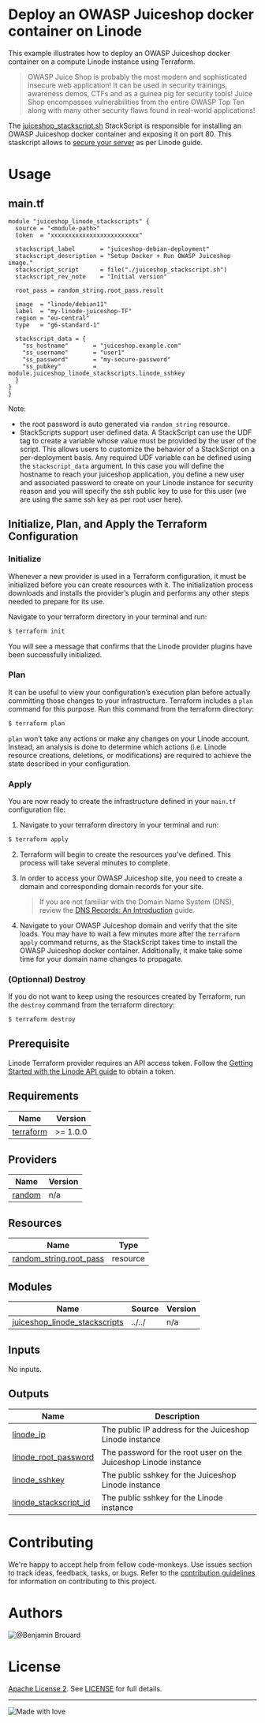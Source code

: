 # Deploy an OWASP Juiceshop docker container on Linode

This example illustrates how to deploy an OWASP Juiceshop docker container on a compute Linode instance using Terraform.

> OWASP Juice Shop is probably the most modern and sophisticated insecure web application! It can be used in security trainings, awareness demos, CTFs and as a guinea pig for security tools! Juice Shop encompasses vulnerabilities from the entire OWASP Top Ten along with many other security flaws found in real-world applications!

The [juiceshop_stackscript.sh](./juiceshop_stackscript.sh) StackScript is responsible for installing an OWASP Juiceshop docker container and exposing it on port 80. This staskcript allows to [secure your server](https://www.linode.com/docs/products/compute/compute-instances/guides/set-up-and-secure/) as per Linode guide.

# Usage

## main.tf

```hcl
module "juiceshop_linode_stackscripts" {
  source = "<module-path>"
  token  = "xxxxxxxxxxxxxxxxxxxxxxxxx"

  stackscript_label       = "juiceshop-debian-deployment"
  stackscript_description = "Setup Docker + Run OWASP Juiceshop image."
  stackscript_script      = file("./juiceshop_stackscript.sh")
  stackscript_rev_note    = "Initial version"

  root_pass = random_string.root_pass.result
  
  image  = "linode/debian11"
  label  = "my-linode-juiceshop-TF"
  region = "eu-central"
  type   = "g6-standard-1"

  stackscript_data = {
    "ss_hostname"       = "juiceshop.example.com"
    "ss_username"       = "user1"
    "ss_password"       = "my-secure-password"
    "ss_pubkey"         = module.juiceshop_linode_stackscripts.linode_sshkey
  }
}
}
```
Note: 
- the root password is auto generated via `random_string` resource.
- StackScripts support user defined data. A StackScript can use the UDF tag to create a variable whose value must be provided by the user of the script. This allows users to customize the behavior of a StackScript on a per-deployment basis. Any required UDF variable can be defined using the `stackscript_data` argument. In this case you will define the hostname to reach your juiceshop application, you define a new user and associated password to create on your Linode instance for security reason and you will specify the ssh public key to use for this user (we are using the same ssh key as per root user here).

## Initialize, Plan, and Apply the Terraform Configuration

### Initialize

Whenever a new provider is used in a Terraform configuration, it must be initialized before you can create resources with it. The initialization process downloads and installs the provider’s plugin and performs any other steps needed to prepare for its use.

Navigate to your terraform directory in your terminal and run:
```bash
$ terraform init
```
You will see a message that confirms that the Linode provider plugins have been successfully initialized.

### Plan

It can be useful to view your configuration’s execution plan before actually committing those changes to your infrastructure. Terraform includes a `plan` command for this purpose. Run this command from the terraform directory:
```bash
$ terraform plan
```
`plan` won’t take any actions or make any changes on your Linode account. Instead, an analysis is done to determine which actions (i.e. Linode resource creations, deletions, or modifications) are required to achieve the state described in your configuration.

### Apply
You are now ready to create the infrastructure defined in your `main.tf` configuration file:

1. Navigate to your terraform directory in your terminal and run:
```bash
$ terraform apply
```
2. Terraform will begin to create the resources you’ve defined. This process will take several minutes to complete. 

3. In order to access your OWASP Juiceshop site, you need to create a domain and corresponding domain records for your site. 
    > If you are not familiar with the Domain Name System (DNS), review the [DNS Records: An Introduction](https://www.linode.com/docs/guides/dns-overview/) guide.

4. Navigate to your OWASP Juiceshop domain and verify that the site loads. You may have to wait a few minutes more after the `terraform apply` command returns, as the StackScript takes time to install the OWASP Juiceshop docker container. Additionally, it make take some time for your domain name changes to propagate.


### (Optionnal) Destroy
If you do not want to keep using the resources created by Terraform, run the `destroy` command from the terraform directory:
```bash
$ terraform destroy
```


## Prerequisite
Linode Terraform provider requires an API access token. Follow the [Getting Started with the Linode API guide](https://www.linode.com/docs/products/tools/api/get-started/#get-an-access-token) to obtain a token.

<!-- BEGIN_AUTOMATED_TF_DOCS_BLOCK -->

## Requirements

| Name | Version |
|------|---------|
| <a name="requirement_terraform"></a> [terraform](#requirement\_terraform) | >= 1.0.0 |

## Providers

| Name | Version |
|------|---------|
| <a name="provider_random"></a> [random](#provider\_random) | n/a |

## Resources

| Name | Type |
|------|------|
| [random_string.root_pass](https://registry.terraform.io/providers/hashicorp/random/latest/docs/resources/string) | resource |

## Modules

| Name | Source | Version |
|------|--------|---------|
| <a name="module_juiceshop_linode_stackscripts"></a> [juiceshop\_linode\_stackscripts](#module\_juiceshop\_linode\_stackscripts) | ../../ | n/a |

## Inputs

No inputs.

## Outputs

| Name | Description |
|------|-------------|
| <a name="output_linode_ip"></a> [linode\_ip](#output\_linode\_ip) | The public IP address for the Juiceshop Linode instance |
| <a name="output_linode_root_password"></a> [linode\_root\_password](#output\_linode\_root\_password) | The password for the root user on the Juiceshop Linode instance |
| <a name="output_linode_sshkey"></a> [linode\_sshkey](#output\_linode\_sshkey) | The public sshkey for the Juiceshop Linode instance |
| <a name="output_linode_stackscript_id"></a> [linode\_stackscript\_id](#output\_linode\_stackscript\_id) | The public sshkey for the Linode instance |

# Contributing
  
We're happy to accept help from fellow code-monkeys.
Use issues section to track ideas, feedback, tasks, or bugs.
Refer to the [contribution guidelines](./contributing.md) for information on contributing to this project.
# Authors

![@Benjamin Brouard](https://img.shields.io/badge/Benjamin%20Brouard-Security%20Professional%20Services%20%40%20Akamai-blue?logo=akamai&link=https://git.source.akamai.com/users/bbrouard/)
  
# License

[Apache License 2](https://choosealicense.com/licenses/apache-2.0/). See [LICENSE](./LICENSE.md) for full details.

-----------------

![Made with love](https://img.shields.io/badge/Made%20with%20%E2%9D%A4%EF%B8%8F-in%20France-EF4135?labelColor=0055A4)
<!-- END_AUTOMATED_TF_DOCS_BLOCK -->